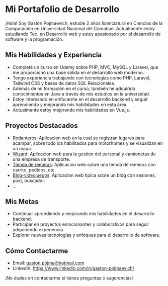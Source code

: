 # Mi Portafolio de Desarrollo

¡Hola! Soy Gastón Pojmaevich, estudie 2 años licenciatura en Ciencias de la Computación en Universidad Nacional del Comahue. Actualmente estoy estudiando Tec. en Desarrollo web y estoy apasionado por el desarrollo de software y la programación.

## Mis Habilidades y Experiencia

- Completé un curso en Udemy sobre PHP, MVC, MySQL y Laravel, que me proporcionó una base sólida en el desarrollo web moderno.
- Tengo experiencia trabajando con tecnologías como PHP, Laravel, Tailwind CSS y bases de datos SQL Relacionales.
- Además de mi formación en el curso, también he adquirido conocimientos en Java a través de mis estudios en la universidad.
- Estoy interesado en enfocarme en el desarrollo backend y seguir aprendiendo y mejorando mis habilidades en esta área.
- Actualmente estoy mejorando mis habilidades en Vue.js.

## Proyectos Destacados

- [Rodanteros](https://rodanteros.lat/): Aplicacion web en la cual se registran lugares para acampar, sobre todo los habilitados para motorhomes y se visualizan en un mapa.
- [Wizard](https://github.com/Tonga98/Wizard): Aplicacion web para la gestion del personal y camionetas de una empresa de transporte.
- [Tienda de remeras](https://github.com/Tonga98/Tienda-Remeras): Aplicacion web sobre una tienda de remeras con carrito, pedidos, etc.
- [Blog-videojuegos](https://github.com/Tonga98/Blog-videojuegos): Aplicacion web tipica sobre un blog con sesiones, post, buscador.
- ...

## Mis Metas

- Continuar aprendiendo y mejorando mis habilidades en el desarrollo backend.
- Participar en proyectos emocionantes y colaborativos para seguir adquiriendo experiencia.
- Explorar nuevas tecnologías y enfoques para el desarrollo de software.

## Cómo Contactarme

- Email: gaston.pojma@hotmail.com
- LinkedIn: https://www.linkedin.com/in/gaston-pojmaevich/

¡No dudes en contactarme si tienes preguntas o sugerencias!
